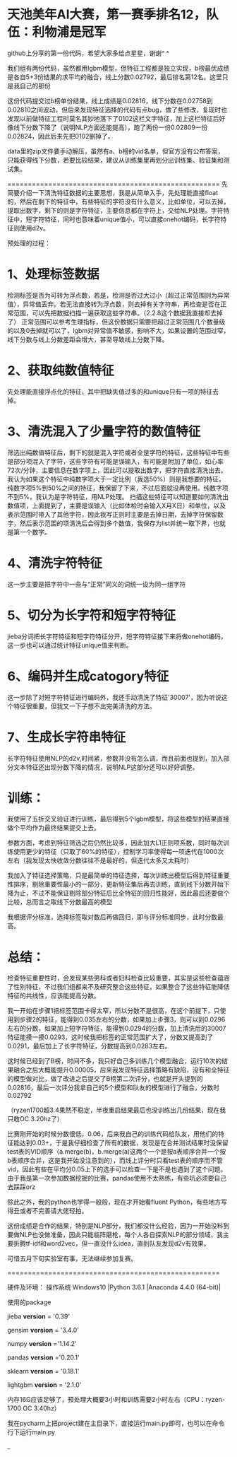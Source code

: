# 天池美年AI大赛，第一赛季排名12，队伍：利物浦是冠军

github上分享的第一份代码，希望大家多给点星星，谢谢^ ^

我们组有两份代码，虽然都用lgbm模型，但特征工程都是独立实现，b榜最优成绩是各自5+3份结果的求平均的融合，线上分数0.02792，最后排名第12名。这里只是我自己的那份

这份代码提交过b榜单份结果，线上成绩是0.02816，线下分数在0.02758到0.02810之间波动，但后来发现特征选择的代码有点bug，做了些修改，复现时也发现以前做特征工程时莫名其妙地落下了0102这栏文字特征，加上这栏特征后好像线下分数下降了（说明NLP方面还能提高），跑了两份一份0.02809一份0.02824，因此后来先把0102删掉了。

data里的zip文件要手动解压，虽然有a、b榜的vid名单，但官方没有公布答案，只能获得线下分数，若要比较结果，建议从训练集里再划分出训练集、验证集和测试集。

====================================================
先简要介绍一下清洗特征数据的主要思想，我是从简单入手，先处理能直接float的，然后在剩下的特征中，有些特征的字符没有什么意义，比如单位，可以去掉，提取出数字，剩下的则是字符特征，主要信息都在字符上，交给NLP处理。字符特征中，短字符特征，同时也意味着unique值小，可以直接onehot编码，长字符特征则使用d2v。

预处理的过程：

# 1、处理标签数据
检测标签是否为可转为浮点数，若是，检测是否过大过小（超过正常范围则为异常值），异常值丢弃。若无法直接转为浮点数，则去掉有关字符串，再检查是否在正常范围，可以先把数据扫描一遍获取这些字符串。（2.2.8这个数据我直接却去掉了）
正常范围可以参考生理指标，但这份数据只需要把超过正常范围几个数量级的以及0去掉就可以了，lgbm对异常值不敏感，影响不大，如果设置的范围过窄，线下分数与线上分数差距会增大，甚至导致线上分数下降。

# 2、获取纯数值特征

先处理能直接浮点化的特征，其中把缺失值过多的和unique只有一项的特征去掉。

# 3、清洗混入了少量字符的数值特征

筛选出纯数值特征后，剩下的就是混入字符或者全是字符的特征，这些特征中有些是部分项混入了字符，这些字符有可能是误输入，有可能是附加了单位，如心率72次/分钟，主要信息在数字项上，因此可以提取出数字，把字符直接清洗出去。
我认为如果这个特征中纯数字项大于一定比例（我选50%）则是我想要的特征，纯数字项5%到50%之间的特征，我保留了下来，不过后面就没再使用。纯数字项不到5%，我认为是字符特征，用NLP处理。
扫描这些特征可以知道要如何清洗出数值项，上面提到了，主要是误输入（比如体检时会输入X月X日）和单位，以及表示范围时带入了其他字符，因此我写正则时主要是去掉日期，去掉字符保留数字，然后表示范围的项清洗后会得到多个数值，我保存为list并统一取下界，也就是第一个数字。

# 4、清洗字符特征

这一步主要是把字符中一些与“正常”同义的词统一设为同一组字符

# 5、切分为长字符和短字符特征

jieba分词把长字符特征和短字符特征分开，短字符特征接下来将做onehot编码，这一步也可以通过统计特征unique值来判断。

# 6、编码并生成catogory特征

这一步除了对短字符特征进行编码外，我还手动清洗了特征'30007'，因为听说这个特征很重要，但我又一下子想不出完美清洗的方法。

# 7、生成长字符串特征

长字符特征使用NLP的d2v,时间紧，参数并没有怎么调，而且前面也提到，加入部分文本特征还出现分数下降的情况，说明NLP这部分还可以好好调整。

# 训练：

我使用了五折交叉验证进行训练，最后得到5个lgbm模型，将这些模型的结果直接做个平均作为最终结果提交上去。

参数方面，考虑到特征筛选之后仍然比较多，因此加大L1正则项系数，同时每次训练使用更少的特征（只取了60%的特征），控制学习率使得每一项迭代在1000次左右（我发现太快收敛分数往往不是最好的，但迭代太多又太耗时）

我加入了特征选择策略，只是最简单的特征选择，每次训练出模型后得到特征重要性排序，剔除重要性最小的一部分，更新特征集后再去训练，直到线下分数开始下降为止，不过不能保证剔除部分特征后比全特征的回归性能好，因此最后还要做个比较，总而言之取线下分数最高的模型

我根据评分标准，选择标签取对数后再做回归，即与评分标准同步，此时分数最高。



# 总结：

检查特征重要性时，会发现某些男科或者妇科检查比较重要，其实是这些检查蕴涵了性别特征，不过我们组都来不及研究整合这些特征，如果整合了这些特征能降低特征的共线性，应该能提高分数。

我一开始在步骤1把标签范围卡得太窄，所以分数不是很高，在这个前提下，只使用到步骤2的特征，能得到0.035左右的分数，如果加上步骤3，则可以到0.0296左右的分数，如果加上短字符特征，能得到0.0294的分数，加上清洗后的30007特征能摸一摸0.0293，这时候我把标签的正常范围扩大了，分数又提高到了0.0291，最后加上了长字符特征，分数提高到0.0283左右。

这时候已经到了B榜，时间不多，我只好自己多训练几个模型融合，运行10次的结果融合之后大概能提升0.00005，后来我发现特征选择策略有缺陷，没有和全特征的模型做对比，做了改进之后提交了B榜第二次评分，也就是开头提到的0.02816，最后一次评分我拿自己的5个模型和队友的模型进行了融合，分数时0.02792

（ryzen1700超3.4果然不稳定，半夜重启结果最后也没训练出几份结果，现在我只敢OC 3.20hz了）

比赛刚开始的时候分数很低，0.06，后来我自己的训练代码给队友，用他们的特征能达到0.03+，于是我仔细检查了所有的数据，发现是在合并测试结果时没保留test表的VID顺序（a.merge(b)，b.merge(a)这两个一个是按a表顺序合并一个按b表顺序合并，这是我开始没注意到的），而线上评分时只看test表的顺序而不管vid，因此有些在平均分0.05上下的选手可以检查一下是不是也遇到了这个问题。由于我是第一次参加数据挖掘的比赛，pandas使用不太熟练，有些坑必须要自己去踩踩orz

除此之外，我的python也学得一般般，现在才开始看fluent Python，有些地方写得丑或者不完善请大佬轻拍。

这份成绩是合作的结果，特别是NLP部分，我们都没什么经验，因为一开始没料到要做NLP也没做准备，因此只能临阵磨枪，每个人各自探索NLP的部分领域，我主要折腾tf-idf和word2vec，但一直没什么idea，直到队友发现d2v有效果。

可惜五月下旬实验室有事，无法继续参加复赛。

====================================================

硬件及环境：
操作系统 Windows10 |Python 3.6.1 |Anaconda 4.4.0 (64-bit)|

使用的package

jieba  __version__ = '0.39'

gensim __version__ = '3.4.0'

numpy __version__ ='1.14.2'

pandas __version__ ='0.20.1'

sklearn __version__ = '0.18.1'

lightgbm __version__ = '2.1.0'

内存16G应该足够了，预处理大概要3小时和训练需要2小时左右（CPU：ryzen-1700 OC 3.40hz）

我在pycharm上把project建在主目录下，直接运行main.py即可，也可以在命令行下运行main.py

_
